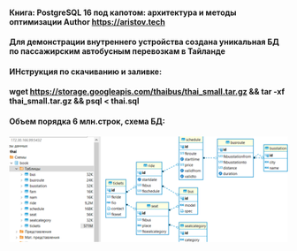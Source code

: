 #### Книга: PostgreSQL 16 под капотом: архитектура и методы оптимизации Author https://aristov.tech
#### Для демонстрации внутреннего устройства создана уникальная БД по пассажирским автобусным перевозкам в Тайланде
#### ИНструкция по скачиванию и заливке: 
#### wget https://storage.googleapis.com/thaibus/thai_small.tar.gz && tar -xf thai_small.tar.gz && psql < thai.sql
#### Объем порядка 6 млн.строк, схема БД:
![Схема Thai booking](https://github.com/aeuge/postgres16book/blob/main/database/thai_book.png)
